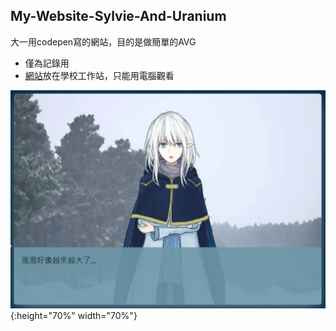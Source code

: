 ## My-Website-Sylvie-And-Uranium

大一用codepen寫的網站，目的是做簡單的AVG
- 僅為記錄用
- [網站](https://www2.cs.ccu.edu.tw/~hsm107u/index.html)放在學校工作站，只能用電腦觀看  

![Sylvie](https://raw.githubusercontent.com/Charl0tte19/My-Website-Sylvie-And-Uranium/master/AVG.jpg){:height="70%" width="70%"}
